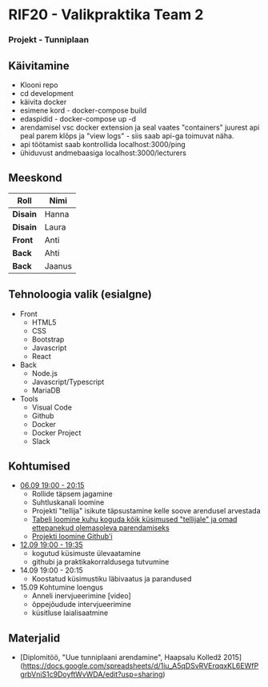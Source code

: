 # RIF20 - Valikpraktika Team 2

### Projekt - Tunniplaan

## Käivitamine

- Klooni repo
- cd development
- käivita docker
- esimene kord - docker-compose build
- edaspidid - docker-compose up -d
- arendamisel vsc docker extension ja seal vaates "containers" juurest api peal parem klõps ja "view logs" - siis saab api-ga toimuvat näha.
- api töötamist saab kontrollida localhost:3000/ping
- ühiduvust andmebaasiga localhost:3000/lecturers

## Meeskond

| **Roll**   | **Nimi** |
| ---------- | -------- |
| **Disain** | Hanna    |
| **Disain** | Laura    |
| **Front**  | Anti     |
| **Back**   | Ahti     |
| **Back**   | Jaanus   |

## Tehnoloogia valik (esialgne)

- Front
  - HTML5
  - CSS
  - Bootstrap
  - Javascript
  - React
- Back
  - Node.js
  - Javascript/Typescript
  - MariaDB
- Tools
  - Visual Code
  - Github
  - Docker
  - Docker Project
  - Slack

## Kohtumised

- [06.09 19:00 - 20:15](https://github.com/tluhk/rif20-valikpraktika-2/blob/master/kohtumiste_protokollid/06.09.2022.pdf)
  - Rollide täpsem jagamine
  - Suhtluskanali loomine
  - Projekti "tellija" isikute täpsustamine kelle soove arendusel arvestada
  - [Tabeli loomine kuhu koguda kõik küsimused "tellijale" ja omad ettepanekud olemasoleva parendamiseks](https://docs.google.com/spreadsheets/d/1iu_A5qDSvRVErqqxKL6EWfPgrbVniS1c9DoyftWvWDA/edit?usp=sharing)
  - [Projekti loomine Github'i](https://github.com/orgs/tluhk/projects/8)
- [12.09 19:00 - 19:35](https://github.com/tluhk/rif20-valikpraktika-2/blob/master/kohtumiste_protokollid/12.09.2022.pdf)
  - kogutud küsimuste ülevaatamine
  - githubi ja praktikakorraldusega tutvumine
- 14.09 19:00 - 20:15
  - Koostatud küsimustiku läbivaatus ja parandused
- 15.09 Kohtumine loengus
  - Anneli inervjueerimine [video]
  - õppejõudude intervjueerimine
  - küsitluse laialisaatmine

## Materjalid

- [Diplomitöö, "Uue tunniplaani arendamine", Haapsalu Kolledž 2015] (https://docs.google.com/spreadsheets/d/1iu_A5qDSvRVErqqxKL6EWfPgrbVniS1c9DoyftWvWDA/edit?usp=sharing)
